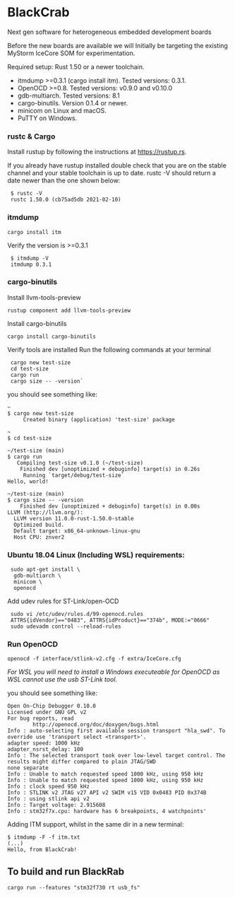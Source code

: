 # BlackCrab
Next gen software for heterogeneous embedded development boards

Before the new boards are available we will Initially be targeting the existing MyStorm IceCore SOM for experimentation.

Required setup:
Rust 1.50 or a newer toolchain.
* itmdump >=0.3.1 (cargo install itm). Tested versions: 0.3.1.
* OpenOCD >=0.8. Tested versions: v0.9.0 and v0.10.0
* gdb-multiarch. Tested versions: 8.1
* cargo-binutils. Version 0.1.4 or newer.
* minicom on Linux and macOS.
* PuTTY on Windows.

### rustc & Cargo
Install rustup by following the instructions at https://rustup.rs.

If you already have rustup installed double check that you are on the stable channel and your stable toolchain is up to date. rustc -V should return a date newer than the one shown below:
```
 $ rustc -V
 rustc 1.50.0 (cb75ad5db 2021-02-10)
``` 

###  itmdump
 `cargo install itm`

Verify the version is >=0.3.1
```
 $ itmdump -V
 itmdump 0.3.1
```

### cargo-binutils

Install llvm-tools-preview

 `rustup component add llvm-tools-preview`

Install cargo-binutils

 `cargo install cargo-binutils`

Verify tools are installed
Run the following commands at your terminal
```
 cargo new test-size
 cd test-size
 cargo run
 cargo size -- -version`
```

you should see something like:

```
~
$ cargo new test-size
     Created binary (application) 'test-size' package

~
$ cd test-size

~/test-size (main)
$ cargo run
   Compiling test-size v0.1.0 (~/test-size)
    Finished dev [unoptimized + debuginfo] target(s) in 0.26s
     Running `target/debug/test-size`
Hello, world!

~/test-size (main)
$ cargo size -- -version
    Finished dev [unoptimized + debuginfo] target(s) in 0.00s
LLVM (http://llvm.org/):
  LLVM version 11.0.0-rust-1.50.0-stable
  Optimized build.
  Default target: x86_64-unknown-linux-gnu
  Host CPU: znver2
```
### Ubuntu 18.04 Linux (Including WSL) requirements:

```
 sudo apt-get install \
  gdb-multiarch \
  minicom \
  openocd
```
Add udev rules for ST-Link/open-OCD
```
 sudo vi /etc/udev/rules.d/99-openocd.rules
 ATTRS{idVendor}=="0483", ATTRS{idProduct}=="374b", MODE:="0666"
 sudo udevadm control --reload-rules
```
### Run OpenOCD

  `openocd -f interface/stlink-v2.cfg -f extra/IceCore.cfg`

_For WSL you will need to install a Windows executeable for OpenOCD as WSL cannot use the usb ST-Link tool._

you should see something like:

```
Open On-Chip Debugger 0.10.0
Licensed under GNU GPL v2
For bug reports, read
        http://openocd.org/doc/doxygen/bugs.html
Info : auto-selecting first available session transport "hla_swd". To override use 'transport select <transport>'.
adapter speed: 1000 kHz
adapter_nsrst_delay: 100
Info : The selected transport took over low-level target control. The results might differ compared to plain JTAG/SWD
none separate
Info : Unable to match requested speed 1000 kHz, using 950 kHz
Info : Unable to match requested speed 1000 kHz, using 950 kHz
Info : clock speed 950 kHz
Info : STLINK v2 JTAG v27 API v2 SWIM v15 VID 0x0483 PID 0x374B
Info : using stlink api v2
Info : Target voltage: 2.915608
Info : stm32f7x.cpu: hardware has 6 breakpoints, 4 watchpoints'
```
Adding ITM support, whilst in the same dir in a new terminal:
```
$ itmdump -F -f itm.txt
(...)
Hello, from BlackCrab!
```

## To build and run BlackRab
 `cargo run --features "stm32f730 rt usb_fs"`

  

